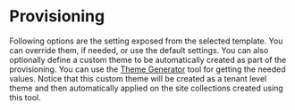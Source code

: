 # Provisioning

Following options are the setting exposed from the selected template. You can override them, if needed, or use the default settings. You can also optionally define a custom theme to be automatically created as part of the provisioning. You can use the [Theme Generator](https://developer.microsoft.com/en-us/fabric#/styles/themegenerator) tool for getting the needed values. Notice that this custom theme will be created as a tenant level theme and then automatically applied on the site collections created using this tool.
